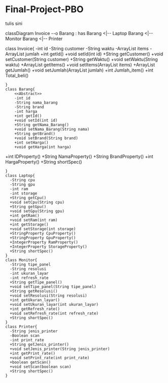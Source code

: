 # Final-Project-PBO
<link>tulis sini</link>

classDiagram
    Invoice --o  Barang : has
    Barang <|-- Laptop
    Barang <|-- Monitor
    Barang <|-- Printer
    
class Invoice{
-int id
-String customer
-String waktu
-ArrayList <Barang> items
-ArrayList <Integer> jumlah
        +int getId()
        +void setId(int id)
        +String getCustomer()
        +void setCustomer(String customer)
        +String getWaktu()
        +void setWaktu(String waktu)
        +ArrayList <Barang> getItems()
        +void setItems(ArrayList <Barang> items)
        +ArrayList <Integer> getJumlah()
        +void setJumlah(ArrayList <Integer> jumlah)
        +int Jumlah_item()
        +int Total_beli()

    }
    class Barang{
        <<Abstract>>
        -int id
        -String nama_barang
        -String brand
        -int harga
        +int getId()
        +void setId(int id)
        +String getNama_Barang()
        +void setNama_Barang(String nama)
        +String getBrand()
        +void setBrand(String brand)
        +int setHarga()
        +void getHarga(int harga)
+int IDProperty()
        +String NamaProperty()
        +String BrandProperty()
+int HargaProperty()
        +String shortSpec()


    }
    class Laptop{
      -String cpu
      -String gpu
      -int ram
      -int storage
      +String getCpu()
      +void setCpu(String cpu)
      +String getGpu()
      +void setGpu(String gpu)
      +int getRam()
      +void setRam(int ram)
      +int getStorage()
      +void setStorage(int storage)
      +StringProperty CpuProperty()
      +StringProperty GpuProperty()
      +IntegerProperty RamProperty()
      +IntegerProperty StorageProperty()
      +String shortSpec()
    }
    class Monitor{
      -String tipe_panel
      -String resolusi
      -int ukuran_layar
      -int refresh_rate
      +String getTipe_panel()
      +void setTipe_panel(String tipe_panel)
      +String getResolusi()
      +void setResolusi(String resolusi)
      +int getUkuran_layar()
      +void setUkuran_layar(int ukuran_layar)
      +int getRefresh_rate()
      +void setRefresh_rate(int refresh_rate)
      +String shortSpec()
    }
    class Printer{
      -String jenis_printer
      -Boolean scan
      -int print_rate
      +String getJenis_printer()
      +void setJenis_printer(String jenis_printer)
      +int getPrint_rate()
      +void setPrint_rate(int print_rate)
      +boolean getScan()
      +void setScan(boolean scan)
      +String shortSpec()
    }
    

